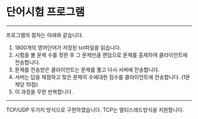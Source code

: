 단어시험 프로그램
==================
***
프로그램의 절차는 아래와 같습니다.
1. 1800개의 영어단어가 저장된 txt파일을 읽습니다.
2. 시험을 볼 문제 수를 정한 후 그 문제만큼 랜덤으로 문제를 출제하여 클라이언트에 전송합니다.
3. 문제를 전송받은 클라이언트는 문제를 풀고 다시 서버에 전송합니다.
4. 서버는 답을 채점하고 맞은 문제의 수에대한 점수를 클라이언트에 전송합니다. (1문제당 10점)
5. 이 과정을 무한 반복합니다.
***
TCP/UDP 두가지 방식으로 구현하였습니다.
TCP는 멀티스레드방식을 지원합니다.
